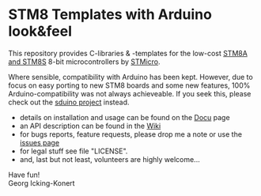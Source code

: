 STM8 Templates with Arduino look&feel 
=================

This repository provides C-libraries & -templates for the low-cost [STM8A and STM8S](https://en.wikipedia.org/wiki/STM8) 8-bit microcontrollers by [STMicro](http://st.com).

Where sensible, compatibility with Arduino has been kept. However, due to focus on easy porting to new STM8 boards and some new features, 100% Arduino-compatibility was not always achieveable. If you seek this, please check out the [sduino project](https://github.com/tenbaht/sduino) instead. 

- details on installation and usage can be found on the [Docu](Docu) page
- an API description can be found in the [Wiki](https://github.com/gicking/STM8_templates/wiki)
- for bugs reports, feature requests, please drop me a note or use the [issues page](https://github.com/gicking/STM8_templates/issues)
- for legal stuff see file "LICENSE".
- and, last but not least, volunteers are highly welcome...

Have fun!  
Georg Icking-Konert

